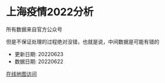 # 上海疫情2022分析

所有数据来自官方公众号

但是不保证处理的过程绝对没错，也就是说，中间数据是可能有错的

- 更新日期: 20220623
- 数据日期: 20220622

[在线地图访问](https://qhduan.github.io/sh-cov/)

